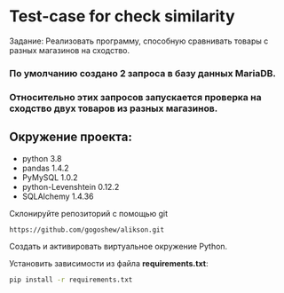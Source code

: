 # Test-case for check similarity
Задание: Реализовать программу, способную сравнивать товары с разных магазинов на сходство.


### По умолчанию создано 2 запроса в базу данных MariaDB.
### Относительно этих запросов запускается проверка на сходство двух товаров из разных магазинов.

## Окружение проекта:
  * python 3.8
  * pandas 1.4.2
  * PyMySQL 1.0.2
  * python-Levenshtein 0.12.2
  * SQLAlchemy 1.4.36


Склонируйте репозиторий с помощью git

    https://github.com/gogoshew/alikson.git

Создать и активировать виртуальное окружение Python.

Установить зависимости из файла **requirements.txt**:
```bash
pip install -r requirements.txt
```
